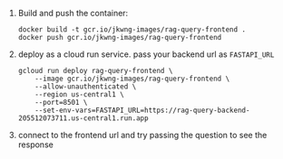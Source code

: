 1. Build and push the container:

    ```
    docker build -t gcr.io/jkwng-images/rag-query-frontend .
    docker push gcr.io/jkwng-images/rag-query-frontend
    ```


2. deploy as a cloud run service.  pass your backend url as `FASTAPI_URL`

    ```
    gcloud run deploy rag-query-frontend \
        --image gcr.io/jkwng-images/rag-query-frontend \
        --allow-unauthenticated \
        --region us-central1 \
        --port=8501 \
        --set-env-vars=FASTAPI_URL=https://rag-query-backend-205512073711.us-central1.run.app
    ```

3. connect to the frontend url and try passing the question to see the response

